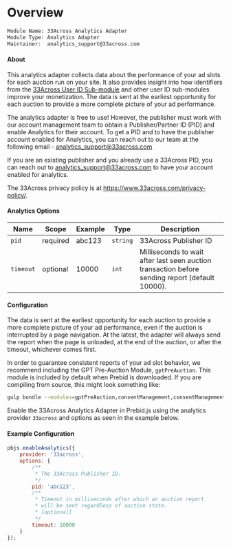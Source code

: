 # Overview

```txt
Module Name: 33Across Analytics Adapter
Module Type: Analytics Adapter
Maintainer:  analytics_support@33across.com
```

#### About

This analytics adapter collects data about the performance of your ad slots
for each auction run on your site. It also provides insight into how identifiers
from the
[33Across User ID Sub-module](https://docs.prebid.org/dev-docs/modules/userid-submodules/33across.html)
and other user ID sub-modules improve your monetization. The data is sent at
the earliest opportunity for each auction to provide a more complete picture of
your ad performance.

The analytics adapter is free to use!
However, the publisher must work with our account management team to obtain a
Publisher/Partner ID (PID) and enable Analytics for their account.
To get a PID and to have the publisher account enabled for Analytics,
you can reach out to our team at the following email - analytics_support@33across.com

If you are an existing publisher and you already use a 33Across PID,
you can reach out to analytics_support@33across.com
to have your account enabled for analytics.

The 33Across privacy policy is at <https://www.33across.com/privacy-policy/>.

#### Analytics Options

| Name      | Scope    | Example | Type     | Description |
|-----------|----------|---------|----------|-------------|
| `pid`     | required | abc123  | `string` | 33Across Publisher ID |
| `timeout` | optional | 10000   | `int`    | Milliseconds to wait after last seen auction transaction before sending report (default 10000). |

#### Configuration

The data is sent at the earliest opportunity for each auction to provide
a more complete picture of your ad performance, even if the auction is interrupted
by a page navigation. At the latest, the adapter will always send the report
when the page is unloaded, at the end of the auction, or after the timeout,
whichever comes first.

In order to guarantee consistent reports of your ad slot behavior, we recommend
including the GPT Pre-Auction Module, `gptPreAuction`. This module is included
by default when Prebid is downloaded. If you are compiling from source,
this might look something like:

```sh
gulp bundle --modules=gptPreAuction,consentManagement,consentManagementGpp,consentManagementUsp,enrichmentFpdModule,gdprEnforcement,33acrossBidAdapter,33acrossIdSystem,33acrossAnalyticsAdapter
```

Enable the 33Across Analytics Adapter in Prebid.js using the analytics provider `33across`
and options as seen in the example below.

#### Example Configuration

```js
pbjs.enableAnalytics({
    provider: '33across',
    options: {
        /**
         * The 33Across Publisher ID.
         */
        pid: 'abc123',
        /** 
         * Timeout in milliseconds after which an auction report 
         * will be sent regardless of auction state.
         * [optional]
         */
        timeout: 10000
    }
});
```
